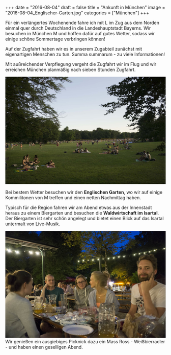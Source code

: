 +++
date = "2016-08-04"
draft = false
title = "Ankunft in München"
image = "2016-08-04_Englischer-Garten.jpg"
categories = ["München"]
+++

Für ein verlängertes Wochenende fahre ich mit L im Zug aus dem Norden
einmal quer durch Deutschland in die Landeshauptstadt Bayerns.
Wir besuchen in München M und hoffen dafür auf gutes Wetter, sodass wir
einige schöne Sommertage verbringen können!

Auf der Zugfahrt haben wir es in unserem Zugabteil zunächst mit eigenartigen
Menschen zu tun. Summa summarum - zu viele Informationen!

Mit außreichender Verpflegung vergeht die Zugfahrt wir im Flug
und wir erreichen München planmäßig nach sieben Stunden Zugfahrt.

![Englischer Garten](/images/2016-08-04_Englischer-Garten.jpg)

Bei bestem Wetter besuchen wir den  **Englischen Garten**, wo wir
auf einige Kommilitonen von M treffen und einen netten Nachmittag haben.

Typisch für die Region fahren wir am Abend etwas aus der Innenstadt heraus
zu einem Biergarten und besuchen die **Waldwirtschaft im Isartal**.
Der Biergarten ist sehr schön angelegt und bietet einen Blick auf das
Isartal untermalt von Live-Musik.

![Friends at Waldwirtschaft](/images/2016-08-04_Waldwirtschaft.jpg)
Wir genießen ein ausgiebiges Picknick dazu ein Mass Ross - Weißbierradler -
und haben einen geselligen Abend.
